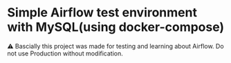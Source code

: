# Simple Airflow test environment with MySQL(using docker-compose)

⚠️ Bascially this project was made for testing and learning about Airflow. Do not use Production without modification.